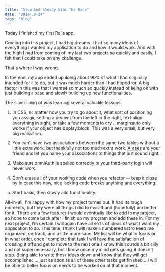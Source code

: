 ```yaml
---
title: "Slow And Steady Wins The Race"
date: "2018-10-24"
tags: "blog"
---
```


Today I finished my first Rails app.

Coming into this project, I had big dreams. I had so many ideas of everything I wanted my application to do and how it would work. And with the high I had from coming off my last two projects so quickly and easily, I felt that I could take on any challenge.

That's where I was wrong.

In the end, my app ended up doing about 90% of what I had originally intended for it to do, but it was much harder than I had hoped for. A big factor in this was that I wanted so much so quickly instead of being ok with just building a base and slowly building up new functionalities.

The silver lining of was learning several valuable lessons:

1.  In CSS, no matter how you try to go about it, what sort of positioning you assign,  setting a percent from the left or the right, text-align everything in sight, or take a few moments to cry .. margin:auto only works if your object has display:block. This was a very small, but very big realization.

2.  You can't have two associations between the same two tables without a little extra work, but thankfully not too much extra work. [Aliases](http://savyounts.com/activerecord_aliases) are your friend and let you name your associations to things that just sound right.

3. Make sure omniAuth is spelled correctly or your third-party login will never work.

4. Don't erase all of your working code when you refactor -- keep it close by in case this new, nice looking code breaks anything and everything.

5. Start basic, then slowly add functionality.

All-in-all, I'm happy with how my project turned out. It had its rough moments, but they were all things I did to myself and (hopefully) am better for it. There are a few features I would eventually like to add to my project, so hope to come back after I finish up my program and add those in. For my next project, I'm certain I will again have all sorts of ideas of what I want my application to do. This time, I think I will make a numbered list to keep me organized, on-track, and a little more sane. My list will be what to focus on in what order, once I complete that task I will have the satisfaction of crossing it off and get to move to the next one. I know this sounds a bit silly and not super necessary, but I know once my mind gets going, it doesn't stop. Being able to write those ideas down and know that they will get accomplished ... just as soon as all of these other tasks get finished... I will be able to better focus on needs to be worked on at that moment.
